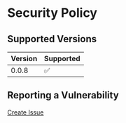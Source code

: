 # Security Policy

## Supported Versions

| Version | Supported           |
|---------|---------------------|
| 0.0.8   | :white_check_mark:  |

## Reporting a Vulnerability

[Create Issue](https://github.com/gregoranders/gradle-project-configuration/issues/new?labels=bug&template=bug_report.md&title=Security+Issue)
